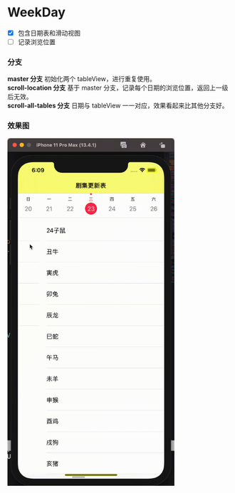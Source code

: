 # WeekDay

- [x] 包含日期表和滑动视图
- [ ] 记录浏览位置

### 分支
**master 分支**  初始化两个 tableView，进行重复使用。  
**scroll-location 分支**  基于 master 分支，记录每个日期的浏览位置，返回上一级后无效。  
**scroll-all-tables 分支**  日期与 tableView 一一对应，效果看起来比其他分支好。  

### 效果图
<img src="https://github.com/cxymq/Images/blob/master/week-schedule/weekday.gif" width="375" alt="效果图">
